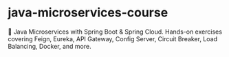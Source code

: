 # java-microservices-course
🚀 Java Microservices with Spring Boot &amp; Spring Cloud. Hands-on exercises covering Feign, Eureka, API Gateway, Config Server, Circuit Breaker, Load Balancing, Docker, and more.
